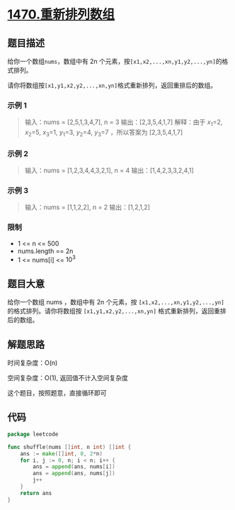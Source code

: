 # [1470.重新排列数组](https://leetcode.cn/problems/shuffle-the-array/)

## 题目描述

给你一个数组`nums`，数组中有 2n 个元素，按`[x1,x2,...,xn,y1,y2,...,yn]`的格式排列。

请你将数组按`[x1,y1,x2,y2,...,xn,yn]`格式重新排列，返回重排后的数组。

### 示例 1

> 输入：nums = [2,5,1,3,4,7], n = 3
> 输出：[2,3,5,4,1,7]
> 解释：由于 $x_1$=2, $x_2$=5, $x_3$=1, $y_1$=3, $y_2$=4, $y_3$=7 ，所以答案为 [2,3,5,4,1,7]

### 示例 2

> 输入：nums = [1,2,3,4,4,3,2,1], n = 4
> 输出：[1,4,2,3,3,2,4,1]

### 示例 3

> 输入：nums = [1,1,2,2], n = 2
> 输出：[1,2,1,2]

### 限制

* 1 <= n <= 500
* nums.length == 2n
* 1 <= nums[i] <= $10^3$

## 题目大意

给你一个数组 nums ，数组中有 2n 个元素，按 `[x1,x2,...,xn,y1,y2,...,yn]` 的格式排列。请你将数组按 `[x1,y1,x2,y2,...,xn,yn]`
格式重新排列，返回重排后的数组。

## 解题思路

时间复杂度：O(n)

空间复杂度：O(1), 返回值不计入空间复杂度

这个题目，按照题意，直接循环即可

## 代码

```go
package leetcode

func shuffle(nums []int, n int) []int {
	ans := make([]int, 0, 2*n)
	for i, j := 0, n; i < n; i++ {
		ans = append(ans, nums[i])
		ans = append(ans, nums[j])
		j++
	}
	return ans
}
```
